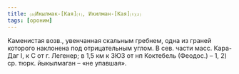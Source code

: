 ```yaml
---
title: ⒜Икылмак-[Кая]⒯, Икилман-[Кая]⒯⒵
tags: [ороним]
---
```


Каменистая возв., увенчанная скальным гребнем, одна из граней которого наклонена
под отрицательным углом. В сев. части масс. Кара-Даг I, к С от г. Легенер; в 1,5
км к ЗЮЗ от нп Коктебель (Феодос.) – 1, 2) ср. тюрк. йыкылмаган – «не упавшая».
